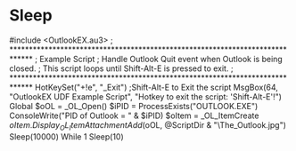 # Sleep
#include &lt;OutlookEX.au3>  ; ***************************************************************************** ; Example Script ; Handle Outlook Quit event when Outlook is being closed. ; This script loops until Shift-Alt-E is pressed to exit. ; ***************************************************************************** HotKeySet("+!e", "_Exit") ;Shift-Alt-E to Exit the script MsgBox(64, "OutlookEX UDF Example Script", "Hotkey to exit the script: 'Shift-Alt-E'!")    Global $oOL = _OL_Open()  $iPID = ProcessExists("OUTLOOK.EXE") ConsoleWrite("PID of Outlook = " &amp; $iPID) $oItem = _OL_ItemCreate $oItem.Display _OL_ItemAttachmentAdd($oOL, @ScriptDir &amp; "\The_Outlook.jpg")  Sleep(10000)  While 1     Sleep(10)
